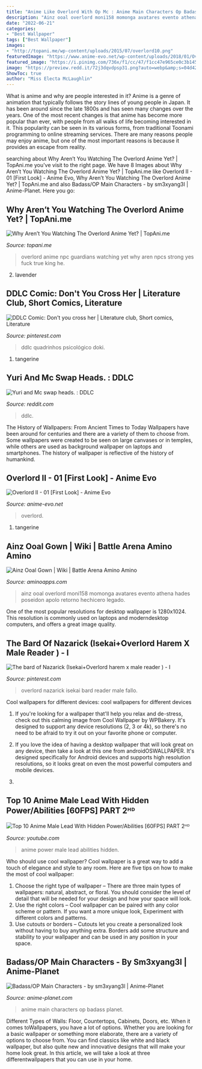```yaml
---
title: "Anime Like Overlord With Op Mc : Anime Main Characters Op Badass Planet"
description: "Ainz ooal overlord moni158 momonga avatares evento athena hades poseidon apolo retorno hechicero legado"
date: "2022-06-21"
categories:
- "Best Wallpaper"
tags: ["Best Wallpaper"]
images:
- "http://topani.me/wp-content/uploads/2015/07/overlord10.png"
featuredImage: "https://www.anime-evo.net/wp-content/uploads/2018/01/Overlord2_01_2.jpg"
featured_image: "https://i.pinimg.com/736x/f1/cc/47/f1cc47e965ce0c3b1455658ab48ee4e7.jpg"
image: "https://preview.redd.it/72j3dqvdpsp31.png?auto=webp&amp;s=04d427c0ef26cba1b51a2ad10a452f9de423e798"
ShowToc: true
author: "Miss Electa McLaughlin"
---
```



What is anime and why are people interested in it?
Anime is a genre of animation that typically follows the story lines of young people in Japan. It has been around since the late 1800s and has seen many changes over the years. One of the most recent changes is that anime has become more popular than ever, with people from all walks of life becoming interested in it. This popularity can be seen in its various forms, from traditional Toonami programming to online streaming services. There are many reasons people may enjoy anime, but one of the most important reasons is because it provides an escape from reality.

	

		
searching about Why Aren’t You Watching The Overlord Anime Yet? | TopAni.me you've visit to the right page. We have 8 Images about Why Aren’t You Watching The Overlord Anime Yet? | TopAni.me like Overlord II - 01 [First Look] - Anime Evo, Why Aren’t You Watching The Overlord Anime Yet? | TopAni.me and also Badass/OP Main Characters - by sm3xyang3l | Anime-Planet. Here you go:
		
    
## Why Aren’t You Watching The Overlord Anime Yet? | TopAni.me

<img loading=lazy src="http://topani.me/wp-content/uploads/2015/07/overlord10.png" onerror="this.onerror=null;this.src='https://tse3.mm.bing.net/th?id=OIP.GxpnyBl3jfD8hWGcyZW1yAHaDj&amp;pid=15.1';" alt="Why Aren’t You Watching The Overlord Anime Yet? | TopAni.me">

_Source: topani.me_

>overlord anime npc guardians watching yet why aren npcs strong yes fuck true king he. 

	

2. lavender 

    
## DDLC Comic: Don&#039;t You Cross Her | Literature Club, Short Comics, Literature

<img loading=lazy src="https://i.pinimg.com/736x/f1/cc/47/f1cc47e965ce0c3b1455658ab48ee4e7.jpg" onerror="this.onerror=null;this.src='https://tse1.mm.bing.net/th?id=OIP.QtnT7S__qb9MbnaRs7TyxgHaQz&amp;pid=15.1';" alt="DDLC Comic: Don&#039;t you cross her | Literature club, Short comics, Literature">

_Source: pinterest.com_

>ddlc quadrinhos psicológico doki. 

	

1. tangerine 

    
## Yuri And Mc Swap Heads. : DDLC

<img loading=lazy src="https://preview.redd.it/72j3dqvdpsp31.png?auto=webp&amp;s=04d427c0ef26cba1b51a2ad10a452f9de423e798" onerror="this.onerror=null;this.src='https://tse2.mm.bing.net/th?id=OIP.-_Jg0ctTOOoOET4DjUa8nwHaGM&amp;pid=15.1';" alt="Yuri and Mc swap heads. : DDLC">

_Source: reddit.com_

>ddlc. 

	

The History of Wallpapers: From Ancient Times to Today
Wallpapers have been around for centuries and there are a variety of them to choose from. Some wallpapers were created to be seen on large canvases or in temples, while others are used as background wallpaper on laptops and smartphones. The history of wallpaper is reflective of the history of humankind.

    
## Overlord II - 01 [First Look] - Anime Evo

<img loading=lazy src="https://www.anime-evo.net/wp-content/uploads/2018/01/Overlord2_01_2.jpg" onerror="this.onerror=null;this.src='https://tse2.mm.bing.net/th?id=OIP.GfA4-bay39_hRWQvs9pCKwHaEK&amp;pid=15.1';" alt="Overlord II - 01 [First Look] - Anime Evo">

_Source: anime-evo.net_

>overlord. 

	

1. tangerine 

    
## Ainz Ooal Gown | Wiki | Battle Arena Amino Amino

<img loading=lazy src="http://pm1.narvii.com/7080/2b95b1cfd6f8157fcec692a10e4b799782034384r1-750-1060v2_00.jpg" onerror="this.onerror=null;this.src='https://tse2.mm.bing.net/th?id=OIP.wHELQ-9T0xkAWjmYUTgZyQAAAA&amp;pid=15.1';" alt="Ainz Ooal Gown | Wiki | Battle Arena Amino Amino">

_Source: aminoapps.com_

>ainz ooal overlord moni158 momonga avatares evento athena hades poseidon apolo retorno hechicero legado. 

	

One of the most popular resolutions for desktop wallpaper is 1280x1024. This resolution is commonly used on laptops and moderndesktop computers, and offers a great image quality.

    
## The Bard Of Nazarick (Isekai+Overlord Harem X Male Reader ) - I

<img loading=lazy src="https://i.pinimg.com/736x/46/69/fe/4669fe6067bfc4c02445e59ed4d19920.jpg" onerror="this.onerror=null;this.src='https://tse3.mm.bing.net/th?id=OIP.jmjUNJxO5NiWA1SJ28x1JgHaE4&amp;pid=15.1';" alt="The bard of Nazarick (Isekai+Overlord harem x male reader ) - I">

_Source: pinterest.com_

>overlord nazarick isekai bard reader male fallo. 

	

Cool wallpapers for different devices:
cool wallpapers for different devices 

1. If you're looking for a wallpaper that'll help you relax and de-stress, check out this calming image from Cool Wallpaper by WPBakery. It's designed to support any device resolutions (2, 3 or 4k), so there's no need to be afraid to try it out on your favorite phone or computer.

2. If you love the idea of having a desktop wallpaper that will look great on any device, then take a look at this one from androidOSWALLPAPER. It's designed specifically for Android devices and supports high resolution resolutions, so it looks great on even the most powerful computers and mobile devices.

3.

    
## Top 10 Anime Male Lead With Hidden Power/Abilities [60FPS] PART 2ᴴᴰ

<img loading=lazy src="https://i.ytimg.com/vi/OKBX1CxMj20/maxresdefault.jpg" onerror="this.onerror=null;this.src='https://tse4.mm.bing.net/th?id=OIP.5DlV_14idDUOYw-26ivDvwHaEK&amp;pid=15.1';" alt="Top 10 Anime Male Lead With Hidden Power/Abilities [60FPS] PART 2ᴴᴰ">

_Source: youtube.com_

>anime power male lead abilities hidden. 

	

Who should use cool wallpaper?
Cool wallpaper is a great way to add a touch of elegance and style to any room. Here are five tips on how to make the most of cool wallpaper: 
1) Choose the right type of wallpaper – There are three main types of wallpapers: natural, abstract, or floral. You should consider the level of detail that will be needed for your design and how your space will look. 
2) Use the right colors – Cool wallpaper can be paired with any color scheme or pattern. If you want a more unique look, Experiment with different colors and patterns. 
3) Use cutouts or borders – Cutouts let you create a personalized look without having to buy anything extra. Borders add some structure and stability to your wallpaper and can be used in any position in your space.

    
## Badass/OP Main Characters - By Sm3xyang3l | Anime-Planet

<img loading=lazy src="https://www.anime-planet.com/images/lists/badassop-main-characters-105063.jpg" onerror="this.onerror=null;this.src='https://tse2.mm.bing.net/th?id=OIP.w6Eor37j8lJDGKuZse533gHaEK&amp;pid=15.1';" alt="Badass/OP Main Characters - by sm3xyang3l | Anime-Planet">

_Source: anime-planet.com_

>anime main characters op badass planet. 

	

Different Types of Walls: Floor, Countertops, Cabinets, Doors, etc.
When it comes toWallpapers, you have a lot of options. Whether you are looking for a basic wallpaper or something more elaborate, there are a variety of options to choose from. You can find classics like white and black wallpaper, but also quite new and innovative designs that will make your home look great. In this article, we will take a look at three differentwallpapers that you can use in your home.

